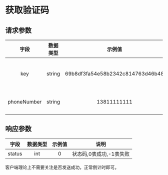 # 获取验证码

## 请求参数
字段|数据类型|示例值|说明
:----:|:----:|:----:|:----:
key|string|69b8df3fa54e58b2342c814763d46b48|加密公钥
phoneNumber|string|13811111111|手机号

## 响应参数
字段|数据类型|示例值|说明
:----:|:----:|:----:|:----:
status|int|0|状态码,0表成功,-1表失败
客户端理论上不需要关注是否发送成功，正常倒计时即可。
